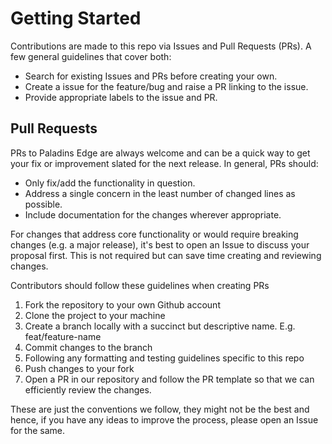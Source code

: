 # Getting Started

Contributions are made to this repo via Issues and Pull Requests (PRs). A few general guidelines that cover both:

- Search for existing Issues and PRs before creating your own.
- Create a issue for the feature/bug and raise a PR linking to the issue.
- Provide appropriate labels to the issue and PR.

## Pull Requests

PRs to Paladins Edge are always welcome and can be a quick way to get your fix or improvement slated for the next release. In general, PRs should:

- Only fix/add the functionality in question.
- Address a single concern in the least number of changed lines as possible.
- Include documentation for the changes wherever appropriate.

For changes that address core functionality or would require breaking changes (e.g. a major release), it's best to open an Issue to discuss your proposal first. This is not required but can save time creating and reviewing changes.

Contributors should follow these guidelines when creating PRs

1. Fork the repository to your own Github account
2. Clone the project to your machine
3. Create a branch locally with a succinct but descriptive name. E.g. feat/feature-name
4. Commit changes to the branch
5. Following any formatting and testing guidelines specific to this repo
6. Push changes to your fork
7. Open a PR in our repository and follow the PR template so that we can efficiently review the changes.

These are just the conventions we follow, they might not be the best and hence, if you have any ideas to improve the process, please open an Issue for the same.